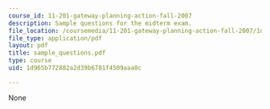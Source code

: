 ```yaml
---
course_id: 11-201-gateway-planning-action-fall-2007
description: Sample questions for the midterm exam.
file_location: /coursemedia/11-201-gateway-planning-action-fall-2007/1d965b772882a2d39b6781f4509aaa0c_sample_questions.pdf
file_type: application/pdf
layout: pdf
title: sample_questions.pdf
type: course
uid: 1d965b772882a2d39b6781f4509aaa0c

---
```

None